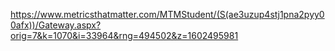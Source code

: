 https://www.metricsthatmatter.com/MTMStudent/(S(ae3uzup4stj1pna2pyy00afx))/Gateway.aspx?orig=7&k=1070&i=33964&rng=494502&z=1602495981